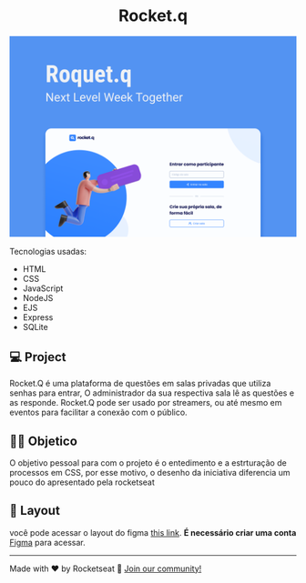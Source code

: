 <h1 align="center">
    Rocket.q
</h1>

<img alt="Rocket.Q" title="Rocket.Q" src="./assets/capa-rocket.png" />

Tecnologias usadas:

- HTML
- CSS
- JavaScript
- NodeJS
- EJS
- Express
- SQLite


## 💻 Project

Rocket.Q é uma plataforma de questões em salas privadas que utiliza senhas para entrar, O administrador da sua respectiva sala lê as questões e as responde. Rocket.Q pode ser usado por streamers, ou até mesmo em eventos para facilitar a conexão com o público.

## 👨‍🎓 Objetico 

O objetivo pessoal para com o projeto é o entedimento e a estrturação de processos em CSS, por esse motivo, o desenho da iniciativa diferencia um pouco do apresentado pela rocketseat

## 🔖 Layout

você pode acessar o layout do figma [this link](https://www.figma.com/community/file/1009821158959690135). <strong> É necessário criar uma conta </strong> [Figma](https://figma.com) para acessar.


---

Made with ♥ by Rocketseat :wave: [Join our community!](https://discordapp.com/invite/gCRAFhc)